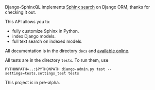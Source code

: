Django-SphinxQL implements [Sphinx search](sphinxsearch.com) on Django ORM,
thanks for checking it out.

This API allows you to:

* fully customize Sphinx in Python.
* index Django models.
* full text search on indexed models.

All documentation is in the directory `docs` and [available online](http://django-sphinxql.readthedocs.org/en/latest/).

All tests are in the directory `tests`. To run them, use

    PYTHONPATH=..:$PYTHONPATH django-admin.py test --settings=tests.settings_test tests

This project is in pre-alpha.
